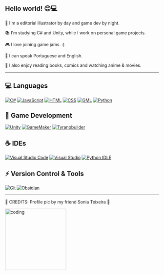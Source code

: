 <h2 align="left">Hello world! 😊💻</h2> 

🎨 I'm a editorial illustrator by day and game dev by night.

📚 I'm studying C# and Unity, while I work on personal game projects.

🎮 I love joining game jams. :)

💾 I can speak Portuguese and English.

🌿 I also enjoy reading books, comics and watching anime & movies. 

<hr>

<h2 align="left"> 💻 Languages </h2>

[![C#](https://custom-icon-badges.demolab.com/badge/C%23-%23239120.svg?style=for-the-badge&logo=cshrp&logoColor=white)](#)
[![JavaScript](https://img.shields.io/badge/JavaScript-F7DF1E?style=for-the-badge&logo=javascript&logoColor=000)](#)
[![HTML](https://img.shields.io/badge/HTML-%23E34F26.svg?style=for-the-badge&logo=html5&logoColor=white)](#)
[![CSS](https://img.shields.io/badge/CSS-1572B6?style=for-the-badge&logo=css3&logoColor=fff)](#)
[![GML](https://img.shields.io/badge/GML-purple?style=for-the-badge&logo=gamemaker&logoColor=violet)](#)
[![Python](https://img.shields.io/badge/Python-3776AB?style=for-the-badge&logo=python&logoColor=fff)](#)

<h2 align="left"> 👾 Game Development </h2>

[![Unity](https://img.shields.io/badge/Unity-%23000000.svg?style=for-the-badge&logo=unity&logoColor=white)](#)
[![GameMaker](https://img.shields.io/badge/GameMaker-000?style=for-the-badge&logo=gamemaker&logoColor=fff)](#)
[![Tyranobuilder](https://img.shields.io/badge/Tyranobuilder-violet?style=for-the-badge&logo=tyranobuilder)](#)

<h2 align="left"> ☕ IDEs </h2>

[![Visual Studio Code](https://custom-icon-badges.demolab.com/badge/Visual%20Studio%20Code-0078d7.svg?style=for-the-badge&logo=vsc&logoColor=white)](#)
[![Visual Studio](https://custom-icon-badges.demolab.com/badge/Visual%20Studio-5C2D91.svg?style=for-the-badge&logo=visual-studio&logoColor=white)](#)
[![Python IDLE](https://img.shields.io/badge/Python%20IDLE-3776AB?style=for-the-badge&logo=python&logoColor=fff)](#)

<h2 align="left"> ⚡ Version Control & Tools </h2>

[![Git](https://img.shields.io/badge/Git-F05032?style=for-the-badge&logo=git&logoColor=fff)](#)
[![Obsidian](https://img.shields.io/badge/Obsidian-%23483699.svg?style=for-the-badge&logo=obsidian&logoColor=white)](#)

<hr>

🌸 CREDITS: Profile pic by my friend Sonia Teixeira 🌸

<img align="left" width=200px alt="coding" src="https://media1.tenor.com/m/xA4q0AO9UH0AAAAd/keyboard-hanamaru-kindergarten.gif"/>

  
 </a>
</div>
   <br/>
   
